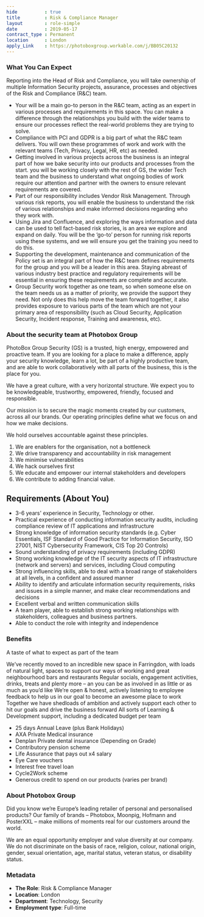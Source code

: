 ```yaml
---
hide          : true
title         : Risk & Compliance Manager
layout        : role-simple
date          : 2019-05-17
contract_type : Permanent
location      : London
apply_Link    : https://photoboxgroup.workable.com/j/BB05C20132
---
```



### What You Can Expect

Reporting into the Head of Risk and Compliance, you will take ownership of multiple Information Security projects, assurance, processes and objectives of the Risk and Compliance (R&C) team.

- Your will be a main go-to person in the R&C team, acting as an expert in various processes and requirements in this space. You can make a difference through the relationships you build with the wider teams to ensure our processes reflect the real-world problems they are trying to solve.
- Compliance with PCI and GDPR is a big part of what the R&C team delivers. You will own these programmes of work and work with the relevant teams (Tech, Privacy, Legal, HR, etc) as needed.
- Getting involved in various projects across the business is an integral part of how we bake security into our products and processes from the start. you will be working closely with the rest of GS, the wider Tech team and the business to understand what ongoing bodies of work require our attention and partner with the owners to ensure relevant requirements are covered.
- Part of our responsibility includes Vendor Risk Management. Through various risk reports, you will enable the business to understand the risk of various relationships and make informed decisions regarding who they work with.
- Using Jira and Confluence, and exploring the ways information and data can be used to tell fact-based risk stories, is an area we explore and expand on daily. You will be the ‘go-to’ person for running risk reports using these systems, and we will ensure you get the training you need to do this.
- Supporting the development, maintenance and communication of the Policy set is an integral part of how the R&C team defines requirements for the group and you will be a leader in this area. Staying abreast of various industry best practice and regulatory requirements will be essential in ensuring these requirements are complete and accurate.
- Group Security work together as one team, so when someone else on the team needs us as a matter of priority, we provide the support they need. Not only does this help move the team forward together, it also provides exposure to various parts of the team which are not your primary area of responsibility (such as Cloud Security, Application Security, Incident response, Training and awareness, etc).


### About the security team at Photobox Group

PhotoBox Group Security (GS) is a trusted, high energy, empowered and proactive team. If you are looking for a place to make a difference, apply your security knowledge, learn a lot, be part of a highly productive team, and are able to work collaboratively with all parts of the business, this is the place for you.

We have a great culture, with a very horizontal structure. We expect you to be knowledgeable, trustworthy, empowered, friendly, focused and responsible.

Our mission is to secure the magic moments created by our customers, across all our brands. Our operating principles define what we focus on and how we make decisions.

We hold ourselves accountable against these principles.

1. We are enablers for the organisation, not a bottleneck
2. We drive transparency and accountability in risk management
3. We minimise vulnerabilities
4. We hack ourselves first
5. We educate and empower our internal stakeholders and developers
6. We contribute to adding financial value.


## Requirements (About You)

- 3-6 years' experience in Security, Technology or other.
- Practical experience of conducting information security audits, including compliance review of IT applications and infrastructure
- Strong knowledge of information security standards (e.g. Cyber Essentials, ISF Standard of Good Practice for Information Security, ISO 27001, NIST Cybersecurity Framework, CIS Top 20 Controls)
- Sound understanding of privacy requirements (including GDPR)
- Strong working knowledge of the IT security aspects of IT infrastructure (network and servers) and services, including Cloud computing
- Strong influencing skills, able to deal with a broad range of stakeholders at all levels, in a confident and assured manner
- Ability to identify and articulate information security requirements, risks and issues in a simple manner, and make clear recommendations and decisions
- Excellent verbal and written communication skills
- A team player, able to establish strong working relationships with stakeholders, colleagues and business partners.
- Able to conduct the role with integrity and independence




### Benefits

A taste of what to expect as part of the team

We’ve recently moved to an incredible new space in Farringdon, with loads of natural light, spaces to support our ways of working and great neighbourhood bars and restaurants
Regular socials, engagement activities, drinks, treats and plenty more – an you can be as involved in as little or as much as you’d like
We’re open & honest, actively listening to employee feedback to help us in our goal to become an awesome place to work
Together we have shedloads of ambition and actively support each other to hit our goals and drive the business forward
All sorts of Learning & Development support, including a dedicated budget per team

- 25 days Annual Leave (plus Bank Holidays)
- AXA Private Medical insurance
- Denplan Private dental insurance (Depending on Grade)
- Contributory pension scheme
- Life Assurance that pays out x4 salary
- Eye Care vouchers
- Interest free travel loan
- Cycle2Work scheme
- Generous credit to spend on our products (varies per brand)


### About Photobox Group

Did you know we’re Europe’s leading retailer of personal and personalised products? Our family of brands – Photobox, Moonpig, Hofmann and PosterXXL – make millions of moments real for our customers around the world.

We are an equal opportunity employer and value diversity at our company. We do not discriminate on the basis of race, religion, colour, national origin, gender, sexual orientation, age, marital status, veteran status, or disability status.

### Metadata

- **The Role**: Risk & Compliance Manager
- **Location**: London
- **Department**: Technology, Security
- **Employment type**: Full-time